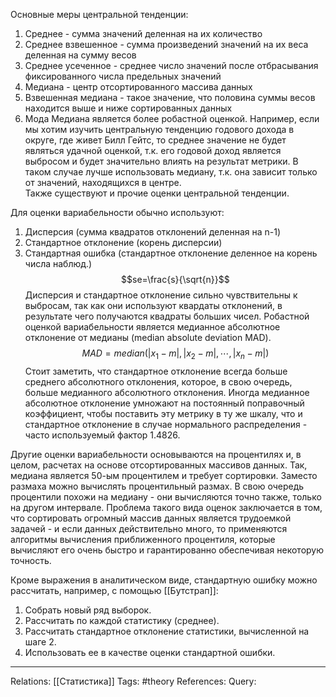 Основные меры центральной тенденции:
1. Среднее - сумма значений деленная на их количество
2. Среднее взвешенное - сумма произведений значений на их веса деленная на сумму весов
3. Среднее усеченное - среднее число значений после отбрасывания фиксированного числа предельных значений
4. Медиана - центр отсортированного массива данных
5. Взвешенная медиана - такое значение, что половина суммы весов находится выше и ниже сортированных данных
6. Мода
Медиана является более робастной оценкой. Например, если мы хотим изучить центральную тенденцию годового дохода в округе, где живет Билл Гейтс, то среднее значение не будет являться удачной оценкой, т.к. его годовой доход является выбросом и будет значительно влиять на результат метрики. В таком случае лучше использовать медиану, т.к. она зависит только от значений, находящихся в центре.  
Также существуют и прочие оценки центральной тенденции.  

Для оценки вариабельности обычно используют:
1. Дисперсия (сумма квадратов отклонений деленная на n-1)
2. Стандартное отклонение (корень дисперсии)
3. Стандартная ошибка (стандартное отклонение деленное на корень числа наблюд.)
$$se=\frac{s}{\sqrt{n}}$$
Дисперсия и стандартное отклонение сильно чувствительны к выбросам, так как они используют квардаты отклонений, в результате чего получаются квадраты больших чисел. Робастной оценкой вариабельности является медианное абсолютное отклонение от медианы (median absolute deviation MAD). 
$$MAD = median(|x_{1}-m|, |x_{2}-m|, \cdots, |x_{n}-m|)$$
Стоит заметить, что стандартное отклонение всегда больше среднего абсолютного отклонения, которое, в свою очередь, больше медианного абсолютного отклонения. Иногда медианное абсолютное отклонение умножают на постоянный поправочный коэффициент, чтобы поставить эту метрику в ту же шкалу, что и стандартное отклонение в случае нормального распределения - часто используемый фактор 1.4826. 

Другие оценки вариабельности основываются на процентилях и, в целом, расчетах на основе отсортированных массивов данных. Так, медиана является 50-ым процентилем и требует сортировки. Заместо размаха можно вычислять процентильный размах. В свою очередь процентили похожи на медиану - они вычисляются точно также, только на другом интервале. Проблема такого вида оценок заключается в том, что сортировать огромный массив данных является трудоемкой задачей - и если данных действительно много, то применяются алгоритмы вычисления приближенного процентиля, которые вычисляют его очень быстро и гарантированно обеспечивая некоторую точность. 

Кроме выражения в аналитическом виде, стандартную ошибку можно рассчитать, например, с помощью [[Бутстрап]]:
1. Собрать новый ряд выборок.
2. Рассчитать по каждой статистику (среднее).
3. Рассчитать стандартное отклонение статистики, вычисленной на шаге 2.
4. Использовать ее в качестве оценки стандартной ошибки. 

___
Relations: [[Статистика]] 
Tags: #theory 
References: 
Query: 